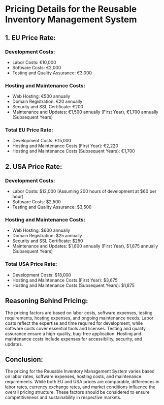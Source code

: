 # Pricing Details for the Reusable Inventory Management System

## 1. EU Price Rate:

### Development Costs:
- Labor Costs: €10,000 
- Software Costs: €2,000
- Testing and Quality Assurance: €3,000

### Hosting and Maintenance Costs:
- Web Hosting: €500 annually
- Domain Registration: €20 annually
- Security and SSL Certificate: €200
- Maintenance and Updates: €1,500 annually (First Year), €1,700 annually (Subsequent Years)

### Total EU Price Rate:
- Development Costs: €15,000
- Hosting and Maintenance Costs (First Year): €2,220
- Hosting and Maintenance Costs (Subsequent Years): €1,700

## 2. USA Price Rate:

### Development Costs:
- Labor Costs: $12,000 (Assuming 200 hours of development at $60 per hour)
- Software Costs: $2,500
- Testing and Quality Assurance: $3,500

### Hosting and Maintenance Costs:
- Web Hosting: $600 annually
- Domain Registration: $25 annually
- Security and SSL Certificate: $250
- Maintenance and Updates: $1,800 annually (First Year), $1,875 annually (Subsequent Years)

### Total USA Price Rate:
- Development Costs: $18,000
- Hosting and Maintenance Costs (First Year): $3,675
- Hosting and Maintenance Costs (Subsequent Years): $1,875

## Reasoning Behind Pricing:
The pricing factors are based on labor costs, software expenses, testing requirements, hosting expenses, and ongoing maintenance needs. Labor costs reflect the expertise and time required for development, while software costs cover essential tools and licenses. Testing and quality assurance ensure a high-quality, bug-free application. Hosting and maintenance costs include expenses for accessibility, security, and updates.

## Conclusion:
The pricing for the Reusable Inventory Management System varies based on labor rates, software expenses, hosting costs, and maintenance requirements. While both EU and USA prices are comparable, differences in labor rates, currency exchange rates, and market conditions influence the overall pricing structure. These factors should be considered to ensure competitiveness and sustainability in respective markets.
